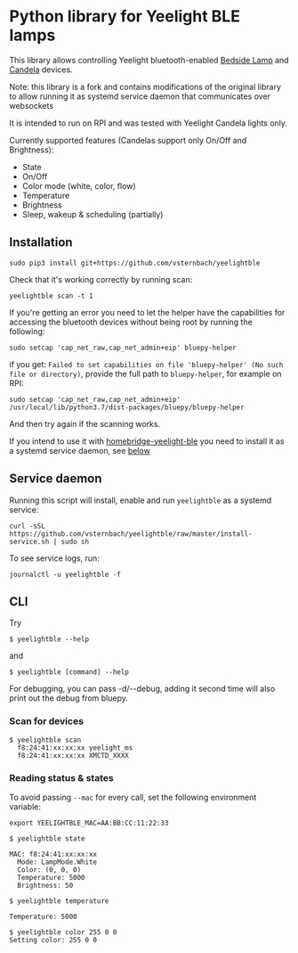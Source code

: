 # Python library for Yeelight BLE lamps
This library allows controlling Yeelight bluetooth-enabled [Bedside Lamp](http://www.yeelight.com/en_US/product/yeelight-ctd) and [Candela](https://www.yeelight.com/en_US/product/gingko) devices.

Note: this library is a fork and contains modifications of the original library to allow running it as systemd service daemon that communicates over websockets

It is intended to run on RPI and was tested with Yeelight Candela lights only.

Currently supported features (Candelas support only On/Off and Brightness):
* State
* On/Off
* Color mode (white, color, flow)
* Temperature
* Brightness
* Sleep, wakeup & scheduling (partially)

## Installation
```
sudo pip3 install git+https://github.com/vsternbach/yeelightble
```
Check that it's working correctly by running scan:
```
yeelightble scan -t 1
```
If you're getting an error you need to let the helper have the capabilities for accessing the bluetooth devices without being root by running the following:
```
sudo setcap 'cap_net_raw,cap_net_admin+eip' bluepy-helper
```
if you get: `Failed to set capabilities on file 'bluepy-helper' (No such file or directory)`, provide the full path to `bluepy-helper`, for example on RPI: 
```
sudo setcap 'cap_net_raw,cap_net_admin+eip' /usr/local/lib/python3.7/dist-packages/bluepy/bluepy-helper
```
And then try again if the scanning works.

If you intend to use it with [homebridge-yeelight-ble](https://github.com/vsternbach/homebridge-yeelight-ble) you need to install it as a systemd service daemon, see [below](#service-daemon)

## Service daemon
Running this script will install, enable and run `yeelightble` as a systemd service:
```
curl -sSL https://github.com/vsternbach/yeelightble/raw/master/install-service.sh | sudo sh
```
To see service logs, run:
```
journalctl -u yeelightble -f
```
## CLI
Try
```
$ yeelightble --help
```
and
```
$ yeelightble [command] --help
```
For debugging, you can pass -d/--debug, adding it second time will also print out the debug from bluepy.
### Scan for devices
```
$ yeelightble scan
  f8:24:41:xx:xx:xx yeelight_ms
  f8:24:41:xx:xx:xx XMCTD_XXXX
```

### Reading status & states
To avoid passing ```--mac``` for every call, set the following environment variable:
```
export YEELIGHTBLE_MAC=AA:BB:CC:11:22:33
```
```
$ yeelightble state

MAC: f8:24:41:xx:xx:xx
  Mode: LampMode.White
  Color: (0, 0, 0)
  Temperature: 5000
  Brightness: 50
```

```
$ yeelightble temperature

Temperature: 5000
```

```
$ yeelightble color 255 0 0
Setting color: 255 0 0
```
